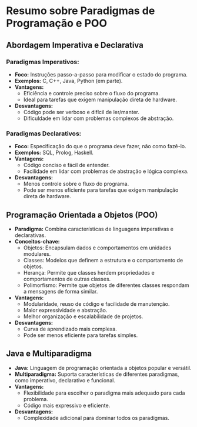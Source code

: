 # Resumo sobre Paradigmas de Programação e POO

## Abordagem Imperativa e Declarativa

### Paradigmas Imperativos:

- **Foco:** Instruções passo-a-passo para modificar o estado do programa.
- **Exemplos:** C, C++, Java, Python (em parte).
- **Vantagens:**
  - Eficiência e controle preciso sobre o fluxo do programa.
  - Ideal para tarefas que exigem manipulação direta de hardware.
- **Desvantagens:**
  - Código pode ser verboso e difícil de ler/manter.
  - Dificuldade em lidar com problemas complexos de abstração.

### Paradigmas Declarativos:

- **Foco:** Especificação do que o programa deve fazer, não como fazê-lo.
- **Exemplos:** SQL, Prolog, Haskell.
- **Vantagens:**
  - Código conciso e fácil de entender.
  - Facilidade em lidar com problemas de abstração e lógica complexa.
- **Desvantagens:**
  - Menos controle sobre o fluxo do programa.
  - Pode ser menos eficiente para tarefas que exigem manipulação direta de hardware.

## Programação Orientada a Objetos (POO)

- **Paradigma:** Combina características de linguagens imperativas e declarativas.
- **Conceitos-chave:**
  - Objetos: Encapsulam dados e comportamentos em unidades modulares.
  - Classes: Modelos que definem a estrutura e o comportamento de objetos.
  - Herança: Permite que classes herdem propriedades e comportamentos de outras classes.
  - Polimorfismo: Permite que objetos de diferentes classes respondam a mensagens de forma similar.
- **Vantagens:**
  - Modularidade, reuso de código e facilidade de manutenção.
  - Maior expressividade e abstração.
  - Melhor organização e escalabilidade de projetos.
- **Desvantagens:**
  - Curva de aprendizado mais complexa.
  - Pode ser menos eficiente para tarefas simples.

## Java e Multiparadigma

- **Java:** Linguagem de programação orientada a objetos popular e versátil.
- **Multiparadigma:** Suporta características de diferentes paradigmas, como imperativo, declarativo e funcional.
- **Vantagens:**
  - Flexibilidade para escolher o paradigma mais adequado para cada problema.
  - Código mais expressivo e eficiente.
- **Desvantagens:**
  - Complexidade adicional para dominar todos os paradigmas.
